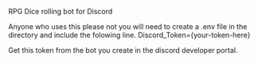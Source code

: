 RPG Dice rolling bot for Discord

Anyone who uses this please not you will need to create a .env file in the directory and include the folowing line.
Discord_Token={your-token-here}

Get this token from the bot you create in the discord developer portal.
